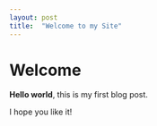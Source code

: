 ```yaml
---
layout: post
title:  "Welcome to my Site"
---
```


# Welcome

**Hello world**, this is my first blog post.

I hope you like it!
